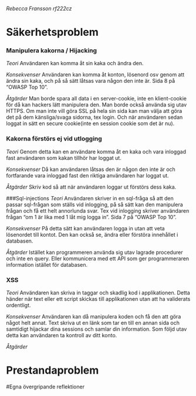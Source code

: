 _Rebecca Fransson_
_rf222cz_


# Säkerhetsproblem
### Manipulera kakorna / Hijacking
_Teori_
Användaren kan komma åt sin kaka och ändra den.

_Konsekvenser_
Användaren kan komma åt konton, lösenord osv genom att ändra sin kaka, och på så sätt låtsas vara någon den inte är.
Sida 8 på “OWASP Top 10”.

_Åtgärder_
Man borde spara all data i en server-cookie, inte en klient-cookie för då kan hackers lätt manipulera den.
Man borde också använda sig utav HTTPS. Om man inte vill göra SSL på hela sin sida kan man välja att göra det på dem känsliga/svaga sidorna, tex login. Och när användaren sedan loggat in sätt en secure cookie(inte en session cookie som det är nu).

### Kakorna förstörs ej vid utlogging
_Teori_
Genom detta kan en användare komma åt en kaka och vara inloggad fast användaren som kakan tillhör har loggat ut.

_Konsekvenser_
Då kan användaren låtsas den är någon den inte är och fortfarande vara inloggad fast den riktiga användaren har loggat ut.

_Åtgärder_
Skriv kod så att när användaren loggar ut förstörs dess kaka.

###Sql-injections
_Teori_
Användaren skriver in en sql-fråga så att den passar sql-frågan som ställs vid inlogging, på så sätt kan den manipulera frågan och få ett helt annorlunda svar. Tex vid inlogging skriver  användaren frågan “om 1 är lika med 1 låt mig logga in”.
Sida 7 på “OWASP Top 10”.

_Konsekvenser_
På detta sätt kan användaren logga in utan att veta lösenordet till kontot.
Den kan också se, ändra eller förstöra innehållet i databasen.

_Åtgärder_
Istället kan programmeren använda sig utav lagrade procedurer och inte en query. 
Eller kommunicera med ett API som ger programmeraren information istället för databasen.

### XSS
_Teori_
Användaren kan skriva in taggar och skadlig kod i applikationen. Detta händer när text eller ett script skickas till applikationen utan att ha validerats ordentligt.

_Konsekvenser_
Användaren kan då manipulera koden och få den att göra något helt annat. Text skriva ut en länk som tar en till en annan sida och samtidigt hijackar dina sessions och samlar din information. Som följd utav detta kan användaren ta kontroll av ditt konto.

_Åtgärder_

# Prestandaproblem

#Egna övergripande reflektioner

